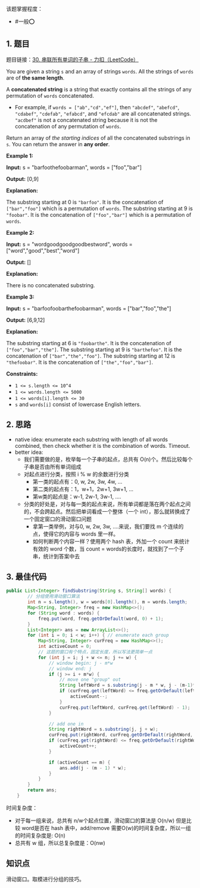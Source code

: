 
该题掌握程度：
- #一般⭕️

## 1. 题目

题目链接：[30. 串联所有单词的子串 - 力扣（LeetCode）](https://leetcode.cn/problems/substring-with-concatenation-of-all-words/description/?envType=problem-list-v2&envId=sliding-window)

You are given a string `s` and an array of strings `words`. All the strings of `words` are of **the same length**.

A **concatenated string** is a string that exactly contains all the strings of any permutation of `words` concatenated.

- For example, if `words = ["ab","cd","ef"]`, then `"abcdef"`, `"abefcd"`, `"cdabef"`, `"cdefab"`, `"efabcd"`, and `"efcdab"` are all concatenated strings. `"acdbef"` is not a concatenated string because it is not the concatenation of any permutation of `words`.

Return an array of *the starting indices* of all the concatenated substrings in `s`. You can return the answer in **any order**.

 

**Example 1:**

**Input:** s = "barfoothefoobarman", words = ["foo","bar"]

**Output:** [0,9]

**Explanation:**

The substring starting at 0 is `"barfoo"`. It is the concatenation of `["bar","foo"]` which is a permutation of `words`.
The substring starting at 9 is `"foobar"`. It is the concatenation of `["foo","bar"]` which is a permutation of `words`.

**Example 2:**

**Input:** s = "wordgoodgoodgoodbestword", words = ["word","good","best","word"]

**Output:** []

**Explanation:**

There is no concatenated substring.

**Example 3:**

**Input:** s = "barfoofoobarthefoobarman", words = ["bar","foo","the"]

**Output:** [6,9,12]

**Explanation:**

The substring starting at 6 is `"foobarthe"`. It is the concatenation of `["foo","bar","the"]`.
The substring starting at 9 is `"barthefoo"`. It is the concatenation of `["bar","the","foo"]`.
The substring starting at 12 is `"thefoobar"`. It is the concatenation of `["the","foo","bar"]`.

 **Constraints:**

- `1 <= s.length <= 10^4`
- `1 <= words.length <= 5000`
- `1 <= words[i].length <= 30`
- `s` and `words[i]` consist of lowercase English letters.

## 2. 思路

- native idea: enumerate each substring with length of all words combined, then check whether it is the combination of words. Timeout.
- better idea:
	- 我们需要做的是，枚举每一个子串的起点，总共有 O(n)个。然后比较每个子串是否由所有单词组成
	- 对起点进行分类，按照 i % w 的余数进行分类
		- 第一类的起点有：0, w, 2w, 3w, 4w, ...
		- 第二类的起点有：1，w+1，2w+1, 3w+1, ...
		- 第w类的起点是：w-1, 2w-1, 3w-1, ....
	- 分类的好处是，对与每一类的起点来说，所有单词都是落在两个起点之间的，不会跨起点。然后把单词看成一个整体（一个 int），那么就转换成了一个固定窗口的滑动窗口问题
		- 拿第一类举例，对与0, w, 2w, 3w, ....来说，我们要找 m 个连续的点，使得它的内容与 words 里一样。
		- 如何判断两个内容一样？使用两个 hash 表，外加一个 count 来统计有效的 word 个数，当 count = words的长度时，就找到了一个子串，统计到答案中去


## 3. 最佳代码

```java
public List<Integer> findSubstring(String s, String[] words) {
        // 分组使用滑动窗口算法
        int n = s.length(), w = words[0].length(), m = words.length;
        Map<String, Integer> freq = new HashMap<>();
        for (String word : words) {
            freq.put(word, freq.getOrDefault(word, 0) + 1);
        }
        List<Integer> ans = new ArrayList<>();
        for (int i = 0; i < w; i++) { // enumerate each group
            Map<String, Integer> curFreq = new HashMap<>();
            int activeCount = 0;
            // 这题的窗口有个特点，固定长度，所以写法更简单一点
            for (int j = i; j + w <= n; j += w) {
                // window begin: j - m*w
                // window end: j
                if (j >= i + m*w) {
                    // move one "group" out
                    String leftWord = s.substring(j - m * w, j - (m-1)*w);
                    if (curFreq.get(leftWord) <= freq.getOrDefault(leftWord, 0)) {
                        activeCount--;
                    }
                    curFreq.put(leftWord, curFreq.get(leftWord) - 1);                    
                }

                // add one in
                String rightWord = s.substring(j, j + w);
                curFreq.put(rightWord, curFreq.getOrDefault(rightWord, 0) + 1);
                if (curFreq.get(rightWord) <= freq.getOrDefault(rightWord, 0)) {
                    activeCount++;
                }

                if (activeCount == m) {
                    ans.add(j - (m - 1) * w);
                }
            }
        }
        return ans;
    }
```

时间复杂度：
- 对于每一组来说，总共有 n/w个起点位置，滑动窗口的算法是 O(n/w) 但是比较 word是否在 hash 表中，add/remove 需要O(w)的时间复杂度，所以一组的时间复杂度是: O(n)
- 总共有 w 组，所以总复杂度是：O(nw)
## 知识点

滑动窗口。取模进行分组的技巧。